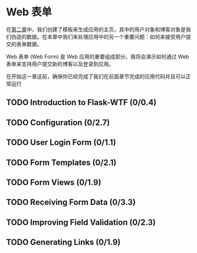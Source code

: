 # Web 表单

在[第二章](chapter.md)中，我们创建了模板来生成应用的主页，其中的用户对象和博客对象是我们伪造的数据。在本章中我们来处理应用中的另一个重要问题：如何来接受用户提交的表单数据。

Web 表单 (Web Form) 是 Web 应用的重要组成部分。我将会演示如何通过 Web 表单来支持用户提交新的博客以及登录到应用。

在开始这一章这前，确保你已经完成了我们在前面章节完成的应用代码并且可以正常运行

## TODO Introduction to Flask-WTF (0/0.4)
## TODO Configuration (0/2.7)
## TODO User Login Form (0/1.1)
## TODO Form Templates (0/2.1)
## TODO Form Views (0/1.9)
## TODO Receiving Form Data (0/3.3)
## TODO Improving Field Validation (0/2.3)
## TODO Generating Links (0/1.9)
